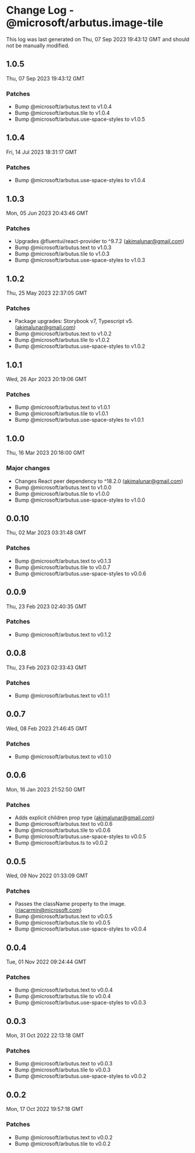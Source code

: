 # Change Log - @microsoft/arbutus.image-tile

This log was last generated on Thu, 07 Sep 2023 19:43:12 GMT and should not be manually modified.

<!-- Start content -->

## 1.0.5

Thu, 07 Sep 2023 19:43:12 GMT

### Patches

- Bump @microsoft/arbutus.text to v1.0.4
- Bump @microsoft/arbutus.tile to v1.0.4
- Bump @microsoft/arbutus.use-space-styles to v1.0.5

## 1.0.4

Fri, 14 Jul 2023 18:31:17 GMT

### Patches

- Bump @microsoft/arbutus.use-space-styles to v1.0.4

## 1.0.3

Mon, 05 Jun 2023 20:43:46 GMT

### Patches

- Upgrades @fluentui/react-provider to ^9.7.2 (akimalunar@gmail.com)
- Bump @microsoft/arbutus.text to v1.0.3
- Bump @microsoft/arbutus.tile to v1.0.3
- Bump @microsoft/arbutus.use-space-styles to v1.0.3

## 1.0.2

Thu, 25 May 2023 22:37:05 GMT

### Patches

- Package upgrades: Storybook v7, Typescript v5. (akimalunar@gmail.com)
- Bump @microsoft/arbutus.text to v1.0.2
- Bump @microsoft/arbutus.tile to v1.0.2
- Bump @microsoft/arbutus.use-space-styles to v1.0.2

## 1.0.1

Wed, 26 Apr 2023 20:19:06 GMT

### Patches

- Bump @microsoft/arbutus.text to v1.0.1
- Bump @microsoft/arbutus.tile to v1.0.1
- Bump @microsoft/arbutus.use-space-styles to v1.0.1

## 1.0.0

Thu, 16 Mar 2023 20:16:00 GMT

### Major changes

- Changes React peer dependency to ^18.2.0 (akimalunar@gmail.com)
- Bump @microsoft/arbutus.text to v1.0.0
- Bump @microsoft/arbutus.tile to v1.0.0
- Bump @microsoft/arbutus.use-space-styles to v1.0.0

## 0.0.10

Thu, 02 Mar 2023 03:31:48 GMT

### Patches

- Bump @microsoft/arbutus.text to v0.1.3
- Bump @microsoft/arbutus.tile to v0.0.7
- Bump @microsoft/arbutus.use-space-styles to v0.0.6

## 0.0.9

Thu, 23 Feb 2023 02:40:35 GMT

### Patches

- Bump @microsoft/arbutus.text to v0.1.2

## 0.0.8

Thu, 23 Feb 2023 02:33:43 GMT

### Patches

- Bump @microsoft/arbutus.text to v0.1.1

## 0.0.7

Wed, 08 Feb 2023 21:46:45 GMT

### Patches

- Bump @microsoft/arbutus.text to v0.1.0

## 0.0.6

Mon, 16 Jan 2023 21:52:50 GMT

### Patches

- Adds explicit children prop type (akimalunar@gmail.com)
- Bump @microsoft/arbutus.text to v0.0.6
- Bump @microsoft/arbutus.tile to v0.0.6
- Bump @microsoft/arbutus.use-space-styles to v0.0.5
- Bump @microsoft/arbutus.ts to v0.0.2

## 0.0.5

Wed, 09 Nov 2022 01:33:09 GMT

### Patches

- Passes the className property to the image. (riacarmin@microsoft.com)
- Bump @microsoft/arbutus.text to v0.0.5
- Bump @microsoft/arbutus.tile to v0.0.5
- Bump @microsoft/arbutus.use-space-styles to v0.0.4

## 0.0.4

Tue, 01 Nov 2022 09:24:44 GMT

### Patches

- Bump @microsoft/arbutus.text to v0.0.4
- Bump @microsoft/arbutus.tile to v0.0.4
- Bump @microsoft/arbutus.use-space-styles to v0.0.3

## 0.0.3

Mon, 31 Oct 2022 22:13:18 GMT

### Patches

- Bump @microsoft/arbutus.text to v0.0.3
- Bump @microsoft/arbutus.tile to v0.0.3
- Bump @microsoft/arbutus.use-space-styles to v0.0.2

## 0.0.2

Mon, 17 Oct 2022 19:57:18 GMT

### Patches

- Bump @microsoft/arbutus.text to v0.0.2
- Bump @microsoft/arbutus.tile to v0.0.2
